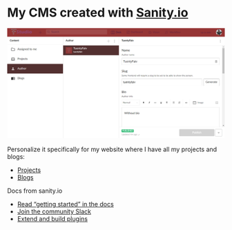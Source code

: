# My CMS created with [Sanity.io](https://sanity.io/)

![](./imageCMS.png)

Personalize it specifically for my website where I have all my projects and blogs: 
- [Projects](https://tuentyfaiv.com/)
- [Blogs](https://tuentyfaiv.com/blog)

Docs from sanity.io

- [Read “getting started” in the docs](https://www.sanity.io/docs/introduction/getting-started?utm_source=readme)
- [Join the community Slack](https://slack.sanity.io/?utm_source=readme)
- [Extend and build plugins](https://www.sanity.io/docs/content-studio/extending?utm_source=readme)
